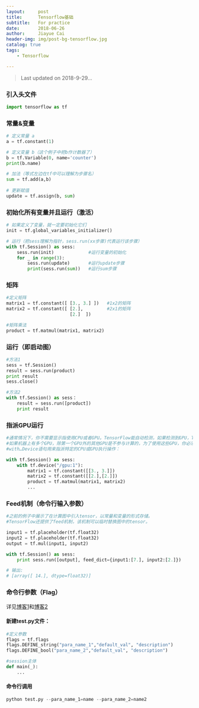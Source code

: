 ```yaml
---
layout:     post
title:      Tensorflow基础
subtitle:   For practice
date:       2018-06-26
author:     Jiayue Cai
header-img: img/post-bg-tensorflow.jpg
catalog: true
tags:
    - Tensorflow

---
```



>Last updated on 2018-9-29...  

### 引入头文件 

```python
import tensorflow as tf
```

### 常量&变量 

```python
# 定义常量 a
a = tf.constant(1)

# 定义变量 b（这个例子中把b作计数器了）
b = tf.Variable(0, name='counter')
print(b.name)

# 加法（等式左边在tf中可以理解为步骤名）
sum = tf.add(a,b)
	
# 更新赋值
update = tf.assign(b, sum)
```	
### 初始化所有变量并且运行（激活）

```python
# 如果定义了变量，就一定要初始化它们
init = tf.global_variables_initializer() 

# 运行（把sess理解为指针，sess.run(xx步骤)代表运行该步骤）
with tf.Session() as sess:
	sess.run(init)             #运行变量的初始化
	for _ in range(3):
		sess.run(update)       #运行update步骤
		print(sess.run(sum))   #运行sum步骤
```

### 矩阵

```python
#定义矩阵
matrix1 = tf.constant([ [3., 3.] ])   #1x2的矩阵
matrix2 = tf.constant([ [2.],         #2x1的矩阵
                        [2.]  ])

#矩阵乘法
product = tf.matmul(matrix1, matrix2)
```	

### 运行（即启动图）

```python
#方法1
sess = tf.Session()
result = sess.run(product)
print result
sess.close()

#方法2
with tf.Session() as sess：
	result = sess.run([product])
	print result
```

### 指派GPU运行

```python
#通常情况下，你不需要显示指使用CPU或者GPU。TensorFlow能自动检测，如果检测到GPU，TensorFlow会使用第一个GPU来执行操作。
#如果机器上有多个GPU，除第一个GPU外的其他GPU是不参与计算的，为了使用这些GPU，你必须将op明确指派给他们执行。
#with…Device语句用来指派特定的CPU或GPU执行操作：

with tf.Session() as sess:
	with tf.device("/gpu:1"):
		matrix1 = tf.constant([[3., 3.]])
		matrix2 = tf.constant([[2.],[2.]])
		product = tf.matmul(matrix1, matrix2)
		...
```	

### Feed机制（命令行输入参数） 

```python
#之前的例子中展示了在计算图中引入tensor，以常量和变量的形式存储。
#TensorFlow还提供了feed机制，该机制可以临时替换图中的tensor。

input1 = tf.placeholder(tf.float32)
input2 = tf.placeholder(tf.float32)
output = tf.mul(input1, input2)

with tf.Session() as sess:
	print sess.run([output], feed_dict={input1:[7.], input2:[2.]})

# 输出:
# [array([ 14.], dtype=float32)]
```

### 命令行参数（Flag）

详见[博客1](https://blog.csdn.net/u012436149/article/details/52870069)和[博客2](https://blog.csdn.net/lyc_yongcai/article/details/73456960)
	
#### 新建test.py文件：

```python
#定义参数
flags = tf.flags
flags.DEFINE_string("para_name_1","default_val", "description")
flags.DEFINE_bool("para_name_2","default_val", "description")

#session主体
def main(_): 
	...
```	

#### 命令行调用

```python
python test.py --para_name_1=name --para_name_2=name2
```
